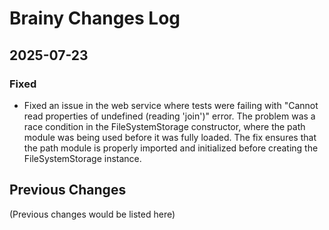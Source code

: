 # Brainy Changes Log

## 2025-07-23

### Fixed

- Fixed an issue in the web service where tests were failing with "Cannot read properties of undefined (reading 'join')" error. The problem was a race condition in the FileSystemStorage constructor, where the path module was being used before it was fully loaded. The fix ensures that the path module is properly imported and initialized before creating the FileSystemStorage instance.

## Previous Changes

(Previous changes would be listed here)
